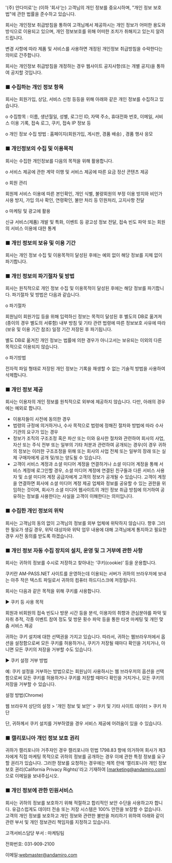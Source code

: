 '(주) 안다미로'는 (이하 '회사'는) 고객님의 개인 정보를 중요시하며, "개인 정보 보호법"에 관한 법률을 준수하고 있습니다.

회사는 개인정보 취급방침을 통하여 고객님께서 제공하시는 개인 정보가 어떠한 용도와 방식으로 이용되고 있으며, 개인 정보보호를 위해 어떠한 조치가 취해지고 있는지 알려드립니다.

변경 사항에 따라 제품 및 서비스를 사용하면 개정된 개인정보 취급방침을 수락한다는 의미로 간주합니다.

회사는 개인정보 취급방침을 개정하는 경우 웹사이트 공지사항(또는 개별 공지)을 통하여 공지할 것입니다.

### **■ 수집하는 개인 정보 항목**

회사는 회원가입, 상담, 서비스 신청 등등을 위해 아래와 같은 개인 정보를 수집하고 있습니다.

ο 수집항목 : 이름, 생년월일, 성별, 로그인 ID, 자택 주소, 휴대전화 번호, 이메일, 서비스 이용 기록, 접속 로그, 쿠키, 접속 IP 정보 등

ο 개인 정보 수집 방법 : 홈페이지(회원가입, 게시판, 경품 배송) , 경품 행사 응모

### **■ 개인정보의 수집 및 이용목적**

회사는 수집한 개인정보를 다음의 목적을 위해 활용합니다.

ο 서비스 제공에 관한 계약 이행 및 서비스 제공에 따른 요금 정산 콘텐츠 제공

ο 회원 관리

회원제 서비스 이용에 따른 본인확인, 개인 식별, 불량회원의 부정 이용 방지와 비인가 사용 방지, 가입 의사 확인, 연령확인, 불만 처리 등 민원처리, 고지사항 전달

ο 마케팅 및 광고에 활용

신규 서비스(제품) 개발 및 특화, 이벤트 등 광고성 정보 전달, 접속 빈도 파악 또는 회원의 서비스 이용에 대한 통계

### **■ 개인 정보의 보유 및 이용 기간**

회사는 개인 정보 수집 및 이용목적이 달성된 후에는 예외 없이 해당 정보를 지체 없이 파기합니다.

### **■ 개인 정보의 파기절차 및 방법**

회사는 원칙적으로 개인 정보 수집 및 이용목적이 달성된 후에는 해당 정보를 파기합니다. 파기절차 및 방법은 다음과 같습니다.

ο 파기절차

회원님이 회원가입 등을 위해 입력하신 정보는 목적이 달성된 후 별도의 DB로 옮겨져(종이의 경우 별도의 서류함) 내부 방침 및 기타 관련 법령에 따른 정보보호 사유에 따라(보유 및 이용 기간 참조) 일정 기간 저장된 후 파기됩니다.

별도 DB로 옮겨진 개인 정보는 법률에 의한 경우가 아니고서는 보유되는 이외의 다른 목적으로 이용되지 않습니다.

ο 파기방법

전자적 파일 형태로 저장된 개인 정보는 기록을 재생할 수 없는 기술적 방법을 사용하여 삭제합니다.

### **■ 개인 정보 제공**

회사는 이용자의 개인 정보를 원칙적으로 외부에 제공하지 않습니다. 다만, 아래의 경우에는 예외로 합니다.

- 이용자들이 사전에 동의한 경우
- 법령의 규정에 의거하거나, 수사 목적으로 법령에 정해진 절차와 방법에 따라 수사기관의 요구가 있는 경우
- 정보가 조직의 구조조정 혹은 파산 또는 이와 유사한 절차와 관련하여 회사의 사업, 자산 또는 주식 전부 또는 일부의 기타 처분과 관련하여 공개되는 경우(이 경우 귀하의 정보는 이러한 구조조정을 위해 또는 회사의 사업 전체 또는 일부의 장래 또는 실제 구매자에게 공개 및/또는 양도될 수 있습니다.
- 고객이 서비스 계정과 소셜 미디어 계정을 연결하거나 소셜 미디어 계정을 통해 서비스 계정에 로그인할 경우, 소셜 미디어 계정에 연결된 친구들과 다른 서비스 사용자 및 소셜 미디어 계정 공급자에게 고객의 정보가 공개될 수 있습니다. 고객이 계정을 연결하면 회사에 소셜 미디어 계정 제공 업체와 정보를 공유할 수 있는 권한을 위임하는 것이며, 회사가 소셜 미디어 웹사이트의 개인 정보 취급 방침에 의거하여 공유하는 정보를 사용한다는 사실을 고객이 이해한다는 의미입니다.

### **■ 수집한 개인 정보의 위탁**

회사는 고객님의 동의 없이 고객님의 정보를 외부 업체에 위탁하지 않습니다. 향후 그러한 필요가 생길 경우, 위탁 대상자와 위탁 업무 내용에 대해 고객님에게 통지하고 필요한 경우 사전 동의를 받도록 하겠습니다.

### **■ 개인 정보 자동 수집 장치의 설치, 운영 및 그 거부에 관한 사항**

회사는 귀하의 정보를 수시로 저장하고 찾아내는 ‘쿠키(cookie)’ 등을 운용합니다.

쿠키란 AM-PASS.NET 사이트를 운영하는데 이용되는 서버가 귀하의 브라우저에 보내는 아주 작은 텍스트 파일로서 귀하의 컴퓨터 하드디스크에 저장됩니다.

회사는 다음과 같은 목적을 위해 쿠키를 사용합니다.

▶ 쿠키 등 사용 목적

회원과 비회원의 접속 빈도나 방문 시간 등을 분석, 이용자의 취향과 관심분야를 파악 및 자취 추적, 각종 이벤트 참여 정도 및 방문 횟수 파악 등을 통한 타겟 마케팅 및 개인 맞춤 서비스 제공

귀하는 쿠키 설치에 대한 선택권을 가지고 있습니다. 따라서, 귀하는 웹브라우저에서 옵션을 설정함으로써 모든 쿠키를 허용하거나, 쿠키가 저장될 때마다 확인을 거치거나, 아니면 모든 쿠키의 저장을 거부할 수도 있습니다.

▶ 쿠키 설정 거부 방법

예: 쿠키 설정을 거부하는 방법으로는 회원님이 사용하시는 웹 브라우저의 옵션을 선택함으로써 모든 쿠키를 허용하거나 쿠키를 저장할 때마다 확인을 거치거나, 모든 쿠키의 저장을 거부할 수 있습니다.

설정 방법(Chrome)

웹 브라우저 상단의 설정 > '개인 정보 및 보안' > 쿠키 및 기타 사이트 데이터 > 쿠키 차단

단, 귀하께서 쿠키 설치를 거부하였을 경우 서비스 제공에 어려움이 있을 수 있습니다.

### **■ 캘리포니아 개인 정보 보호 권리**

귀하가 캘리포니아 거주자인 경우 캘리포니아 민법 1798.83 항에 의거하여 회사가 제3자에게 직접 마케팅 목적으로 귀하의 정보를 공개하는 경우 이에 관한 특정 정보를 요구할 권리가 있습니다. 그러한 정보를 요청하는 경우에는 제목 란에 '캘리포니아 개인 정보 보호 권리(California Privacy Rights)'라고 기재하여 [marketing@andamiro.com]으로 이메일을 보내주십시오.

### **■ 개인 정보에 관한 민원서비스**

회사는 귀하의 정보를 보호하기 위해 적절하고 합리적인 보안 수단을 사용하고자 합니다. 유감스럽게도 데이터 전송 또는 저장 시스템은 100% 안전을 보장할 수 없습니다. 고객의 개인 정보를 보호하고 개인 정보와 관련한 불만을 처리하기 위하여 아래와 같이 관련 부서 및 개인 정보관리 책임자를 지정하고 있습니다.

고객서비스담당 부서 : 마케팅팀

전화번호: 031-909-2100

이메일:[webmaster@andamiro.com](mailto:webmaster@andamiro.com)
